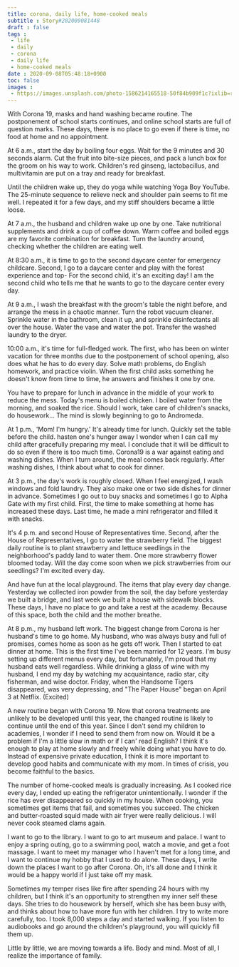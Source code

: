 ```yaml
---
title: corona, daily life, home-cooked meals
subtitle : Story#202009081448
draft : false
tags :
 - life
 - daily
 - corona
 - daily life
 - home-cooked meals
date : 2020-09-08T05:48:18+0900
toc: false
images : 
 - https://images.unsplash.com/photo-1586214165518-50f84b909f1c?ixlib=rb-1.2.1&q=80&fm=jpg&crop=entropy&cs=tinysrgb&w=1080&fit=max&ixid=eyJhcHBfaWQiOjE1NTU0OX0
---
```


With Corona 19, masks and hand washing became routine. The postponement of school starts continues, and online school starts are full of question marks. These days, there is no place to go even if there is time, no food at home and no appointment.  

At 6 a.m., start the day by boiling four eggs. Wait for the 9 minutes and 30 seconds alarm. Cut the fruit into bite-size pieces, and pack a lunch box for the groom on his way to work. Children's red ginseng, lactobacillus, and multivitamin are put on a tray and ready for breakfast.  

Until the children wake up, they do yoga while watching Yoga Boy YouTube. The 25-minute sequence to relieve neck and shoulder pain seems to fit me well. I repeated it for a few days, and my stiff shoulders became a little loose.  

At 7 a.m., the husband and children wake up one by one. Take nutritional supplements and drink a cup of coffee down. Warm coffee and boiled eggs are my favorite combination for breakfast. Turn the laundry around, checking whether the children are eating well.  

At 8:30 a.m., it is time to go to the second daycare center for emergency childcare. Second, I go to a daycare center and play with the forest experience and top- For the second child, it's an exciting day! I am the second child who tells me that he wants to go to the daycare center every day.  

At 9 a.m., I wash the breakfast with the groom's table the night before, and arrange the mess in a chaotic manner. Turn the robot vacuum cleaner. Sprinkle water in the bathroom, clean it up, and sprinkle disinfectants all over the house. Water the vase and water the pot. Transfer the washed laundry to the dryer.  

10:00 a.m., it's time for full-fledged work. The first, who has been on winter vacation for three months due to the postponement of school opening, also does what he has to do every day. Solve math problems, do English homework, and practice violin. When the first child asks something he doesn't know from time to time, he answers and finishes it one by one.  

You have to prepare for lunch in advance in the middle of your work to reduce the mess. Today's menu is boiled chicken. I boiled water from the morning, and soaked the rice. Should I work, take care of children's snacks, do housework... The mind is slowly beginning to go to Andromeda.  

At 1 p.m., 'Mom! I'm hungry.' It's already time for lunch. Quickly set the table before the child. hasten one's hunger away I wonder when I can call my child after gracefully preparing my meal. I conclude that it will be difficult to do so even if there is too much time. Corona19 is a war against eating and washing dishes. When I turn around, the meal comes back regularly. After washing dishes, I think about what to cook for dinner.  

At 3 p.m., the day's work is roughly closed. When I feel energized, I wash windows and fold laundry. They also make one or two side dishes for dinner in advance. Sometimes I go out to buy snacks and sometimes I go to Alpha Gate with my first child. First, the time to make something at home has increased these days. Last time, he made a mini refrigerator and filled it with snacks.  

It's 4 p.m. and second House of Representatives time. Second, after the House of Representatives, I go to water the strawberry field. The biggest daily routine is to plant strawberry and lettuce seedlings in the neighborhood's paddy land to water them. One more strawberry flower bloomed today. Will the day come soon when we pick strawberries from our seedlings? I'm excited every day.  

And have fun at the local playground. The items that play every day change. Yesterday we collected iron powder from the soil, the day before yesterday we built a bridge, and last week we built a house with sidewalk blocks. These days, I have no place to go and take a rest at the academy. Because of this space, both the child and the mother breathe.  

At 8 p.m., my husband left work. The biggest change from Corona is her husband's time to go home. My husband, who was always busy and full of promises, comes home as soon as he gets off work. Then I started to eat dinner at home. This is the first time I've been married for 12 years. I'm busy setting up different menus every day, but fortunately, I'm proud that my husband eats well regardless. While drinking a glass of wine with my husband, I end my day by watching my acquaintance, radio star, city fisherman, and wise doctor. Friday, when the Handsome Tigers disappeared, was very depressing, and "The Paper House" began on April 3 at Netflix. (Excited)  

A new routine began with Corona 19. Now that corona treatments are unlikely to be developed until this year, the changed routine is likely to continue until the end of this year. Since I don't send my children to academies, I wonder if I need to send them from now on. Would it be a problem if I'm a little slow in math or if I can' read English? I think it's enough to play at home slowly and freely while doing what you have to do. Instead of expensive private education, I think it is more important to develop good habits and communicate with my mom. In times of crisis, you become faithful to the basics.  

The number of home-cooked meals is gradually increasing. As I cooked rice every day, I ended up eating the refrigerator unintentionally. I wonder if the rice has ever disappeared so quickly in my house. When cooking, you sometimes get items that fail, and sometimes you succeed. The chicken and butter-roasted squid made with air fryer were really delicious. I will never cook steamed clams again.  

I want to go to the library. I want to go to art museum and palace. I want to enjoy a spring outing, go to a swimming pool, watch a movie, and get a foot massage. I want to meet my manager who I haven't met for a long time, and I want to continue my hobby that I used to do alone. These days, I write down the places I want to go after Corona. Oh, it's all done and I think it would be a happy world if I just take off my mask.  

Sometimes my temper rises like fire after spending 24 hours with my children, but I think it's an opportunity to strengthen my inner self these days. She tries to do housework by herself, which she has been busy with, and thinks about how to have more fun with her children. I try to write more carefully, too. I took 8,000 steps a day and started walking. If you listen to audiobooks and go around the children's playground, you will quickly fill them up.  

Little by little, we are moving towards a life. Body and mind. Most of all, I realize the importance of family.  

